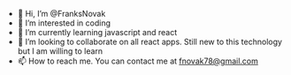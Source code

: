 - 👋 Hi, I’m @FranksNovak
- 👀 I’m interested in coding
- 🌱 I’m currently learning javascript and react
- 💞️ I’m looking to collaborate on all react apps. Still new to this technology but I am willing to learn
- 📫 How to reach me. You can contact me at fnovak78@gmail.com

<!---
FranksNovak/FranksNovak is a ✨ special ✨ repository because its `README.md` (this file) appears on your GitHub profile.
You can click the Preview link to take a look at your changes.
--->
